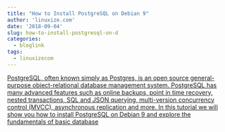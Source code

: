 ```yaml
---
title: "How to Install PostgreSQL on Debian 9"
author: 'linuxize.com'
date: '2018-09-04'
slug: how-to-install-postgresql-on-d
categories:
  - bloglink
tags:
  - linuxizecom
---
```


[PostgreSQL, often known simply as Postgres, is an open source general-purpose object-relational database management system. PostgreSQL has many advanced features such as online backups, point in time recovery, nested transactions, SQL and JSON querying, multi-version concurrency control (MVCC), asynchronous replication and more. In this tutorial we will show you how to install PostgreSQL on Debian 9 and explore the fundamentals of basic database<i class="fas fa-external-link-alt"></i>](https://linuxize.com/post/how-to-install-postgresql-on-debian-9/)

